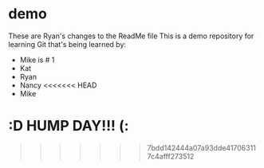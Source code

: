 # demo
These are Ryan's changes to the ReadMe file
This is a demo repository for learning Git that's being learned by:
  - Mike is # 1
  - Kat
  - Ryan
  - Nancy
<<<<<<< HEAD
  - Mike


:D HUMP DAY!!! (:
=======
>>>>>>> 7bdd142444a07a93dde417063117c4afff273512
